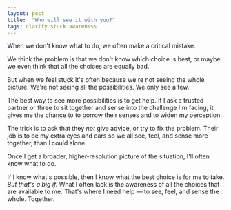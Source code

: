 ```yaml
---
layout: post
title:  "Who will see it with you?"
tags: clarity stuck awareness
---
```


When we don't know what to do, we often make a critical mistake.

We think the problem is that we don't know which choice is best, or maybe we even think that all the choices are equally bad.

But when we feel stuck it's often because we're not seeing the whole picture. We're not seeing all the possibilities. We only see a few.

The best way to see more possibilities is to get help. If I ask a trusted partner or three to sit together and sense into the challenge I'm facing, it gives me the chance to to borrow their senses and to widen my perception.

The trick is to ask that they *not* give advice, or try to fix the problem. Their job is to be my extra eyes and ears so we all see, feel, and sense more together, than I could alone.

Once I get a broader, higher-resolution picture of the situation, I'll often know what to do.

If I know what's possible, then I know what the best choice is for me to take. *But that's a big if.* What I often lack is the awareness of all the choices that are available to me. That's where I need help — to see, feel, and sense the whole. Together.